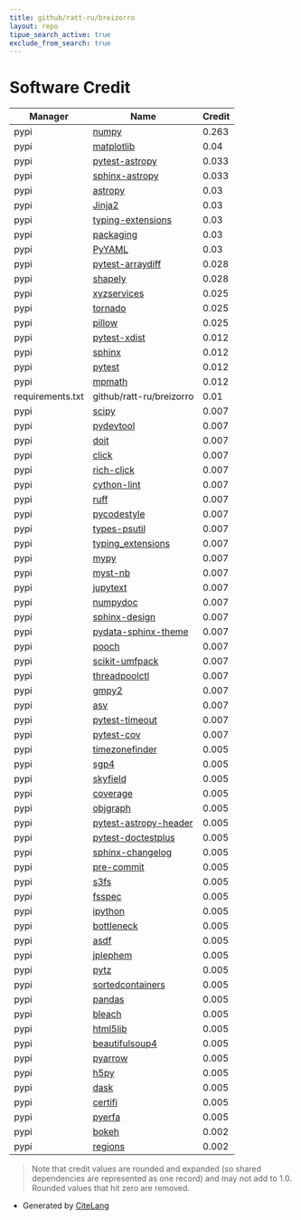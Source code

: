 ```yaml
---
title: github/ratt-ru/breizorro
layout: repo
tipue_search_active: true
exclude_from_search: true
---
```

# Software Credit

|Manager|Name|Credit|
|-------|----|------|
|pypi|[numpy](https://www.numpy.org)|0.263|
|pypi|[matplotlib](https://pypi.org/project/matplotlib)|0.04|
|pypi|[pytest-astropy](https://pypi.org/project/pytest-astropy)|0.033|
|pypi|[sphinx-astropy](https://pypi.org/project/sphinx-astropy)|0.033|
|pypi|[astropy](http://astropy.org)|0.03|
|pypi|[Jinja2](https://pypi.org/project/Jinja2)|0.03|
|pypi|[typing-extensions](https://pypi.org/project/typing-extensions)|0.03|
|pypi|[packaging](https://pypi.org/project/packaging)|0.03|
|pypi|[PyYAML](https://pypi.org/project/PyYAML)|0.03|
|pypi|[pytest-arraydiff](https://pypi.org/project/pytest-arraydiff)|0.028|
|pypi|[shapely](https://pypi.org/project/shapely)|0.028|
|pypi|[xyzservices](https://pypi.org/project/xyzservices)|0.025|
|pypi|[tornado](https://pypi.org/project/tornado)|0.025|
|pypi|[pillow](https://pypi.org/project/pillow)|0.025|
|pypi|[pytest-xdist](https://pypi.org/project/pytest-xdist)|0.012|
|pypi|[sphinx](https://pypi.org/project/sphinx)|0.012|
|pypi|[pytest](https://pypi.org/project/pytest)|0.012|
|pypi|[mpmath](https://pypi.org/project/mpmath)|0.012|
|requirements.txt|github/ratt-ru/breizorro|0.01|
|pypi|[scipy](https://scipy.org/)|0.007|
|pypi|[pydevtool](https://pypi.org/project/pydevtool)|0.007|
|pypi|[doit](https://pypi.org/project/doit)|0.007|
|pypi|[click](https://pypi.org/project/click)|0.007|
|pypi|[rich-click](https://pypi.org/project/rich-click)|0.007|
|pypi|[cython-lint](https://pypi.org/project/cython-lint)|0.007|
|pypi|[ruff](https://pypi.org/project/ruff)|0.007|
|pypi|[pycodestyle](https://pypi.org/project/pycodestyle)|0.007|
|pypi|[types-psutil](https://pypi.org/project/types-psutil)|0.007|
|pypi|[typing_extensions](https://pypi.org/project/typing_extensions)|0.007|
|pypi|[mypy](https://pypi.org/project/mypy)|0.007|
|pypi|[myst-nb](https://pypi.org/project/myst-nb)|0.007|
|pypi|[jupytext](https://pypi.org/project/jupytext)|0.007|
|pypi|[numpydoc](https://pypi.org/project/numpydoc)|0.007|
|pypi|[sphinx-design](https://pypi.org/project/sphinx-design)|0.007|
|pypi|[pydata-sphinx-theme](https://pypi.org/project/pydata-sphinx-theme)|0.007|
|pypi|[pooch](https://pypi.org/project/pooch)|0.007|
|pypi|[scikit-umfpack](https://pypi.org/project/scikit-umfpack)|0.007|
|pypi|[threadpoolctl](https://pypi.org/project/threadpoolctl)|0.007|
|pypi|[gmpy2](https://pypi.org/project/gmpy2)|0.007|
|pypi|[asv](https://pypi.org/project/asv)|0.007|
|pypi|[pytest-timeout](https://pypi.org/project/pytest-timeout)|0.007|
|pypi|[pytest-cov](https://pypi.org/project/pytest-cov)|0.007|
|pypi|[timezonefinder](https://timezonefinder.michelfe.it/gui)|0.005|
|pypi|[sgp4](https://pypi.org/project/sgp4)|0.005|
|pypi|[skyfield](https://pypi.org/project/skyfield)|0.005|
|pypi|[coverage](https://pypi.org/project/coverage)|0.005|
|pypi|[objgraph](https://pypi.org/project/objgraph)|0.005|
|pypi|[pytest-astropy-header](https://pypi.org/project/pytest-astropy-header)|0.005|
|pypi|[pytest-doctestplus](https://pypi.org/project/pytest-doctestplus)|0.005|
|pypi|[sphinx-changelog](https://pypi.org/project/sphinx-changelog)|0.005|
|pypi|[pre-commit](https://pypi.org/project/pre-commit)|0.005|
|pypi|[s3fs](https://pypi.org/project/s3fs)|0.005|
|pypi|[fsspec](https://pypi.org/project/fsspec)|0.005|
|pypi|[ipython](https://pypi.org/project/ipython)|0.005|
|pypi|[bottleneck](https://pypi.org/project/bottleneck)|0.005|
|pypi|[asdf](https://pypi.org/project/asdf)|0.005|
|pypi|[jplephem](https://pypi.org/project/jplephem)|0.005|
|pypi|[pytz](https://pypi.org/project/pytz)|0.005|
|pypi|[sortedcontainers](https://pypi.org/project/sortedcontainers)|0.005|
|pypi|[pandas](https://pypi.org/project/pandas)|0.005|
|pypi|[bleach](https://pypi.org/project/bleach)|0.005|
|pypi|[html5lib](https://pypi.org/project/html5lib)|0.005|
|pypi|[beautifulsoup4](https://pypi.org/project/beautifulsoup4)|0.005|
|pypi|[pyarrow](https://pypi.org/project/pyarrow)|0.005|
|pypi|[h5py](https://pypi.org/project/h5py)|0.005|
|pypi|[dask](https://pypi.org/project/dask)|0.005|
|pypi|[certifi](https://pypi.org/project/certifi)|0.005|
|pypi|[pyerfa](https://pypi.org/project/pyerfa)|0.005|
|pypi|[bokeh](https://github.com/bokeh/bokeh)|0.002|
|pypi|[regions](https://github.com/astropy/regions)|0.002|


> Note that credit values are rounded and expanded (so shared dependencies are represented as one record) and may not add to 1.0. Rounded values that hit zero are removed.


- Generated by [CiteLang](https://github.com/vsoch/citelang)
